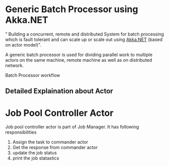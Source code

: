 ﻿# Generic Batch Processor using Akka.NET
 ” Building a concurrent, remote and distributed System for batch processing which is fault tolerant and can scale up or scale out using [Akka.NET](http://getakka.net/ "Akka.NET - .NET distributed actor framework") (based on actor model)”. 

A generic batch processor is used for dividing parallel work to multiple actors on the same machine, remote machine as well as on distributed network.

Batch Processor workflow



## Detailed Explaination about Actor
# Job Pool Controller Actor
Job pool controller actor is part of Job Manager. It has following responsibilities
1. Assign the task to commander actor
2. Get the response from commander actor
3. update the job status
4. print the job statastics





